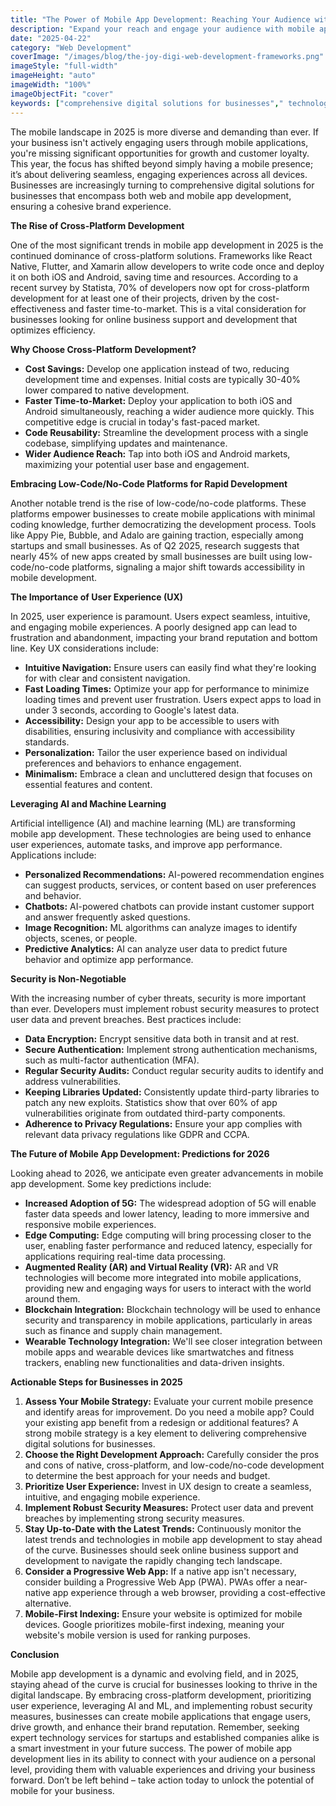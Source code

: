 ```yaml
---
title: "The Power of Mobile App Development: Reaching Your Audience with Cross-Platform Apps in 2025"
description: "Expand your reach and engage your audience with mobile app development. Discover the benefits of cross-platform apps and how they can help you connect with customers on both iOS and Android, maximizing your mobile presence with innovative web development."
date: "2025-04-22"
category: "Web Development"
coverImage: "/images/blog/the-joy-digi-web-development-frameworks.png"
imageStyle: "full-width"
imageHeight: "auto"
imageWidth: "100%"
imageObjectFit: "cover"
keywords: ["comprehensive digital solutions for businesses"," technology services for startups"," online business support and development"]
---
```


The mobile landscape in 2025 is more diverse and demanding than ever. If your business isn't actively engaging users through mobile applications, you're missing significant opportunities for growth and customer loyalty. This year, the focus has shifted beyond simply having a mobile presence; it’s about delivering seamless, engaging experiences across all devices. Businesses are increasingly turning to comprehensive digital solutions for businesses that encompass both web and mobile app development, ensuring a cohesive brand experience.

**The Rise of Cross-Platform Development**

One of the most significant trends in mobile app development in 2025 is the continued dominance of cross-platform solutions. Frameworks like React Native, Flutter, and Xamarin allow developers to write code once and deploy it on both iOS and Android, saving time and resources. According to a recent survey by Statista, 70% of developers now opt for cross-platform development for at least one of their projects, driven by the cost-effectiveness and faster time-to-market. This is a vital consideration for businesses looking for online business support and development that optimizes efficiency.

**Why Choose Cross-Platform Development?**

*   **Cost Savings:** Develop one application instead of two, reducing development time and expenses. Initial costs are typically 30-40% lower compared to native development.
*   **Faster Time-to-Market:** Deploy your application to both iOS and Android simultaneously, reaching a wider audience more quickly. This competitive edge is crucial in today's fast-paced market.
*   **Code Reusability:** Streamline the development process with a single codebase, simplifying updates and maintenance.
*   **Wider Audience Reach:** Tap into both iOS and Android markets, maximizing your potential user base and engagement.

**Embracing Low-Code/No-Code Platforms for Rapid Development**

Another notable trend is the rise of low-code/no-code platforms. These platforms empower businesses to create mobile applications with minimal coding knowledge, further democratizing the development process. Tools like Appy Pie, Bubble, and Adalo are gaining traction, especially among startups and small businesses. As of Q2 2025, research suggests that nearly 45% of new apps created by small businesses are built using low-code/no-code platforms, signaling a major shift towards accessibility in mobile development.

**The Importance of User Experience (UX)**

In 2025, user experience is paramount. Users expect seamless, intuitive, and engaging mobile experiences. A poorly designed app can lead to frustration and abandonment, impacting your brand reputation and bottom line. Key UX considerations include:

*   **Intuitive Navigation:** Ensure users can easily find what they're looking for with clear and consistent navigation.
*   **Fast Loading Times:** Optimize your app for performance to minimize loading times and prevent user frustration. Users expect apps to load in under 3 seconds, according to Google's latest data.
*   **Accessibility:** Design your app to be accessible to users with disabilities, ensuring inclusivity and compliance with accessibility standards.
*   **Personalization:** Tailor the user experience based on individual preferences and behaviors to enhance engagement.
*   **Minimalism:** Embrace a clean and uncluttered design that focuses on essential features and content.

**Leveraging AI and Machine Learning**

Artificial intelligence (AI) and machine learning (ML) are transforming mobile app development. These technologies are being used to enhance user experiences, automate tasks, and improve app performance. Applications include:

*   **Personalized Recommendations:** AI-powered recommendation engines can suggest products, services, or content based on user preferences and behavior.
*   **Chatbots:** AI-powered chatbots can provide instant customer support and answer frequently asked questions.
*   **Image Recognition:** ML algorithms can analyze images to identify objects, scenes, or people.
*   **Predictive Analytics:** AI can analyze user data to predict future behavior and optimize app performance.

**Security is Non-Negotiable**

With the increasing number of cyber threats, security is more important than ever. Developers must implement robust security measures to protect user data and prevent breaches. Best practices include:

*   **Data Encryption:** Encrypt sensitive data both in transit and at rest.
*   **Secure Authentication:** Implement strong authentication mechanisms, such as multi-factor authentication (MFA).
*   **Regular Security Audits:** Conduct regular security audits to identify and address vulnerabilities.
*   **Keeping Libraries Updated:** Consistently update third-party libraries to patch any new exploits. Statistics show that over 60% of app vulnerabilities originate from outdated third-party components.
*   **Adherence to Privacy Regulations:** Ensure your app complies with relevant data privacy regulations like GDPR and CCPA.

**The Future of Mobile App Development: Predictions for 2026**

Looking ahead to 2026, we anticipate even greater advancements in mobile app development. Some key predictions include:

*   **Increased Adoption of 5G:** The widespread adoption of 5G will enable faster data speeds and lower latency, leading to more immersive and responsive mobile experiences.
*   **Edge Computing:** Edge computing will bring processing closer to the user, enabling faster performance and reduced latency, especially for applications requiring real-time data processing.
*   **Augmented Reality (AR) and Virtual Reality (VR):** AR and VR technologies will become more integrated into mobile applications, providing new and engaging ways for users to interact with the world around them.
*   **Blockchain Integration:** Blockchain technology will be used to enhance security and transparency in mobile applications, particularly in areas such as finance and supply chain management.
*   **Wearable Technology Integration:** We'll see closer integration between mobile apps and wearable devices like smartwatches and fitness trackers, enabling new functionalities and data-driven insights.

**Actionable Steps for Businesses in 2025**

1.  **Assess Your Mobile Strategy:** Evaluate your current mobile presence and identify areas for improvement. Do you need a mobile app? Could your existing app benefit from a redesign or additional features? A strong mobile strategy is a key element to delivering comprehensive digital solutions for businesses.
2.  **Choose the Right Development Approach:** Carefully consider the pros and cons of native, cross-platform, and low-code/no-code development to determine the best approach for your needs and budget.
3.  **Prioritize User Experience:** Invest in UX design to create a seamless, intuitive, and engaging mobile experience.
4.  **Implement Robust Security Measures:** Protect user data and prevent breaches by implementing strong security measures.
5.  **Stay Up-to-Date with the Latest Trends:** Continuously monitor the latest trends and technologies in mobile app development to stay ahead of the curve. Businesses should seek online business support and development to navigate the rapidly changing tech landscape.
6.  **Consider a Progressive Web App:** If a native app isn't necessary, consider building a Progressive Web App (PWA). PWAs offer a near-native app experience through a web browser, providing a cost-effective alternative.
7.  **Mobile-First Indexing:** Ensure your website is optimized for mobile devices. Google prioritizes mobile-first indexing, meaning your website's mobile version is used for ranking purposes.

**Conclusion**

Mobile app development is a dynamic and evolving field, and in 2025, staying ahead of the curve is crucial for businesses looking to thrive in the digital landscape. By embracing cross-platform development, prioritizing user experience, leveraging AI and ML, and implementing robust security measures, businesses can create mobile applications that engage users, drive growth, and enhance their brand reputation. Remember, seeking expert technology services for startups and established companies alike is a smart investment in your future success. The power of mobile app development lies in its ability to connect with your audience on a personal level, providing them with valuable experiences and driving your business forward. Don’t be left behind – take action today to unlock the potential of mobile for your business.